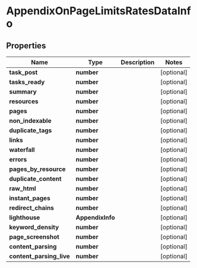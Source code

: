 # AppendixOnPageLimitsRatesDataInfo

## Properties

| Name | Type | Description | Notes |
|------------ | ------------- | ------------- | -------------|
**task_post** | **number** |  |[optional]|
**tasks_ready** | **number** |  |[optional]|
**summary** | **number** |  |[optional]|
**resources** | **number** |  |[optional]|
**pages** | **number** |  |[optional]|
**non_indexable** | **number** |  |[optional]|
**duplicate_tags** | **number** |  |[optional]|
**links** | **number** |  |[optional]|
**waterfall** | **number** |  |[optional]|
**errors** | **number** |  |[optional]|
**pages_by_resource** | **number** |  |[optional]|
**duplicate_content** | **number** |  |[optional]|
**raw_html** | **number** |  |[optional]|
**instant_pages** | **number** |  |[optional]|
**redirect_chains** | **number** |  |[optional]|
**lighthouse** | **AppendixInfo** |  |[optional]|
**keyword_density** | **number** |  |[optional]|
**page_screenshot** | **number** |  |[optional]|
**content_parsing** | **number** |  |[optional]|
**content_parsing_live** | **number** |  |[optional]|